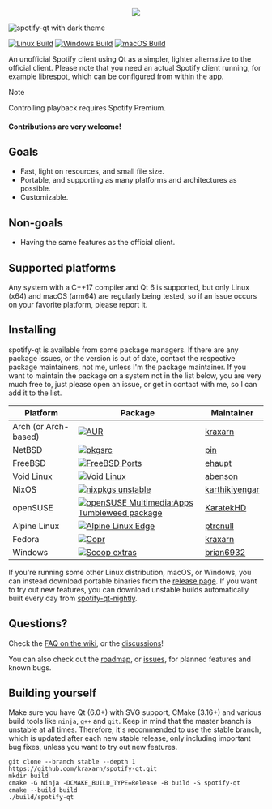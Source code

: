 <p align="center">
    <img src=".github/img/logo.svg"/>
</p>

![spotify-qt with dark theme](.github/img/spotify-qt.png)

[![Linux Build](https://github.com/kraxarn/spotify-qt/actions/workflows/linux.yml/badge.svg)](https://github.com/kraxarn/spotify-qt/actions/workflows/linux.yml)
[![Windows Build](https://github.com/kraxarn/spotify-qt/actions/workflows/windows-qt6-x64.yml/badge.svg)](https://github.com/kraxarn/spotify-qt/actions/workflows/windows-qt6-x64.yml)
[![macOS Build](https://github.com/kraxarn/spotify-qt/actions/workflows/macos.yml/badge.svg)](https://github.com/kraxarn/spotify-qt/actions/workflows/macos.yml)

An unofficial Spotify client using Qt as a simpler, lighter alternative to the official client. Please note that you
need an actual Spotify client running, for example [librespot](https://github.com/librespot-org/librespot), which can be
configured from within the app.

> [!NOTE]
> Controlling playback requires Spotify Premium.

#### Contributions are very welcome!

## Goals

* Fast, light on resources, and small file size.
* Portable, and supporting as many platforms and architectures as possible.
* Customizable.

## Non-goals

* Having the same features as the official client.

## Supported platforms

Any system with a C++17 compiler and Qt 6 is supported, but only Linux (x64) and macOS (arm64)
are regularly being tested, so if an issue occurs on your favorite platform, please report it.

## Installing

spotify-qt is available from some package managers. If there are any package issues, or the version
is out of date, contact the respective package maintainers, not me, unless I'm the package
maintainer. If you want to maintain the package on a system not in the list below, you are very much
free to, just please open an issue, or get in contact with me, so I can add it to the list.

| Platform             | Package                                                                                                                                                                                                                                                     | Maintainer                                          |
|----------------------|-------------------------------------------------------------------------------------------------------------------------------------------------------------------------------------------------------------------------------------------------------------|-----------------------------------------------------|
| Arch (or Arch-based) | [![AUR](https://repology.org/badge/version-for-repo/aur/spotify-qt.svg?header=AUR)](https://aur.archlinux.org/packages/spotify-qt)                                                                                                                          | [kraxarn](https://github.com/kraxarn)               |
| NetBSD               | [![pkgsrc](https://repology.org/badge/version-for-repo/pkgsrc_current/spotify-qt.svg?header=pkgsrc)](https://pkgsrc.se/audio/spotify-qt)                                                                                                                    | [pin](https://codeberg.org/pin)                     |
| FreeBSD              | [![FreeBSD Ports](https://repology.org/badge/version-for-repo/freebsd/spotify-qt.svg?header=FreeBSD%20Ports)](https://www.freshports.org/audio/spotify-qt)                                                                                                  | [ehaupt](https://github.com/ehaupt)                 |
| Void Linux           | [![Void Linux](https://repology.org/badge/version-for-repo/void_x86_64/spotify-qt.svg?header=Void%20Linux)](https://github.com/void-linux/void-packages/blob/master/srcpkgs/spotify-qt/template)                                                            | [abenson](https://github.com/abenson)               |
| NixOS                | [![nixpkgs unstable](https://repology.org/badge/version-for-repo/nix_unstable/spotify-qt.svg?header=nixpkgs%20unstable)](https://github.com/NixOS/nixpkgs/blob/master/pkgs/applications/audio/spotify-qt/default.nix)                                       | [karthikiyengar](https://github.com/karthikiyengar) |
| openSUSE             | [![openSUSE Multimedia:Apps Tumbleweed package](https://repology.org/badge/version-for-repo/opensuse_multimedia_apps_tumbleweed/spotify-qt.svg?header=openSUSE)](https://software.opensuse.org//download.html?project=multimedia%3Aapps&package=spotify-qt) | [KaratekHD](https://github.com/KaratekHD)           |
| Alpine Linux         | [![Alpine Linux Edge](https://repology.org/badge/version-for-repo/alpine_edge/spotify-qt.svg?header=Alpine%20Linux%20Edge)](https://pkgs.alpinelinux.org/packages?name=spotify-qt)                                                                          | [ptrcnull](https://github.com/ptrcnull)             |
| Fedora               | [![Copr](https://repology.org/badge/version-for-repo/aur/spotify-qt.svg?header=Copr)](https://copr.fedorainfracloud.org/coprs/kraxarn/spotify-qt)                                                                                                           | [kraxarn](https://github.com/kraxarn)               |
| Windows              | [![Scoop extras](https://repology.org/badge/version-for-repo/scoop/spotify-qt.svg?header=Scoop%20extras)](https://github.com/ScoopInstaller/Extras/blob/master/bucket/spotify-qt.json)                                                                      | [brian6932](https://github.com/brian6932)           |

If you're running some other Linux distribution, macOS, or Windows, you can instead download portable binaries from the
[release page](https://github.com/kraxarn/spotify-qt/releases/latest). If you want to try out new features, you can
download unstable builds automatically built every day
from [spotify-qt-nightly](https://kraxarn.github.io/spotify-qt-nightly).

## Questions?

Check the [FAQ on the wiki](https://github.com/kraxarn/spotify-qt/wiki/Frequently-Asked-Questions),
or the [discussions](https://github.com/kraxarn/spotify-qt/discussions)!

You can also check out the [roadmap](https://github.com/users/kraxarn/projects/2),
or [issues](https://github.com/kraxarn/spotify-qt/issues), for planned features and known bugs.

## Building yourself

Make sure you have Qt (6.0+) with SVG support, CMake (3.16+) and various build tools like
`ninja`, `g++` and `git`. Keep in mind that the master branch is unstable at all times. Therefore,
it's recommended to use the stable branch, which is updated after each new stable release, only
including important bug fixes, unless you want to try out new features.

```
git clone --branch stable --depth 1 https://github.com/kraxarn/spotify-qt.git
mkdir build
cmake -G Ninja -DCMAKE_BUILD_TYPE=Release -B build -S spotify-qt
cmake --build build
./build/spotify-qt
```
